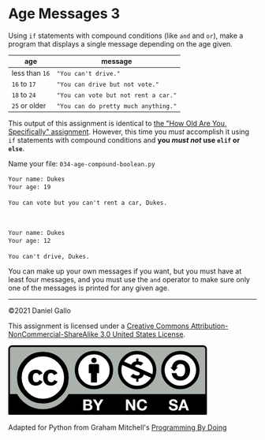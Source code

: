 # Age Messages 3

Using `if` statements with compound conditions
(like `and` and `or`), make a program that displays a single
message depending on the age given.


| age | message |
| - | - |
| less than `16` | `"You can't drive."`|
| `16` to `17` | `"You can drive but not vote."`|
| `18` to `24` | `"You can vote but not rent a car."`|
| `25` or older | `"You can do pretty much anything."` |



This output of this assignment is identical to [the "How
Old Are You, Specifically" assignment](025-how-old-are-you-elseif.md). However, this time you *must*
accomplish it using `if` statements with compound conditions and **you *must not* use `elif` or `else`**.

Name your file: `034-age-compound-boolean.py`


```
Your name: Dukes
Your age: 19

You can vote but you can't rent a car, Dukes.

```

 



```
Your name: Dukes
Your age: 12

You can't drive, Dukes.

```

You can make up your own messages if you want, but you must have at least four messages, and you must use the `and` operator to make sure only one of the messages is printed for any given age.


---


©2021 Daniel Gallo


This assignment is licensed under a
[Creative Commons Attribution-NonCommercial-ShareAlike 3.0 United States License](https://creativecommons.org/licenses/by-nc-sa/3.0/us/deed.en_US).  

![Creative Commons License](images/by-nc-sa.png)

Adapted for Python from Graham Mitchell's [Programming By Doing](https://programmingbydoing.com/)